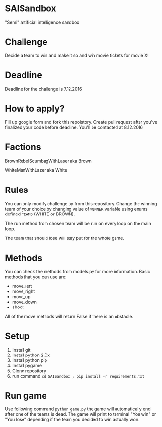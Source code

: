 # SAISandbox
"Semi" artificial intelligence sandbox

# Challenge

Decide a team to win and make it so and win movie tickets for movie X!

# Deadline

Deadline for the challenge is 7.12.2016

# How to apply?

Fill up google form <url here> and fork this repoistory. Create pull request after you've finalized your code before deadline. You'll be contacted at 8.12.2016

# Factions

BrownRebelScumbagWithLaser aka Brown

WhiteManWithLazer aka White

# Rules

You can only modify challenge.py from this repository. Change the winning team of your choice by changing value of `WINNER` variable using enums defined `TEAMS` (WHITE or BROWN).

The run method from chosen team will be run on every loop on the main loop.

The team that should lose will stay put for the whole game.

# Methods

You can check the methods from models.py for more information. Basic methods that you can use are:

* move_left
* move_right
* move_up
* move_down
* shoot

All of the move methods will return False if there is an obstacle.

# Setup

1. Install git
2. Install python 2.7.x
3. Install python pip
4. Install pygame
5. Clone repository
6. run command `cd SAISandbox ; pip install -r requirements.txt`

# Run game

Use following command `python game.py` the game will automatically end after one of the teams is dead. The game will print to terminal "You win" or "You lose" depending if the team you decided to win actually won.